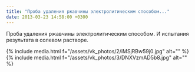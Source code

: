 ```yaml
---
title: "Проба удаления ржавчины электролитическим способом..."
date: 2013-03-23 14:58:00 +0300
---
```


Проба удаления ржавчины электролитическим способом. И испытания результата в солевом растворе.


{% include media.html f="/assets/vk_photos/2/iMSjRBw59j0.jpg" alt="" %}
{% include media.html f="/assets/vk_photos/3/DNXVzmAD5b8.jpg" alt="" %}
